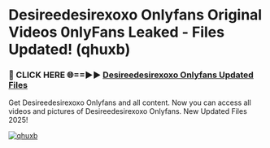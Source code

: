 # Desireedesirexoxo Onlyfans Original Videos 0nlyFans Leaked - Files Updated! (qhuxb)

<h3>🔴 CLICK HERE 🌐==►► <a href="https://best4dudes.click/HH4t6V" rel="nofollow">Desireedesirexoxo Onlyfans Updated Files</a></h3>

Get Desireedesirexoxo Onlyfans and all content. Now you can access all videos and pictures of Desireedesirexoxo Onlyfans. New Updated Files 2025!

[![qhuxb](https://github.com/user-attachments/assets/8c521d6e-e6e3-4a75-9320-d58ab9d79d5b)](https://best4dudes.click/HH4t6V)
